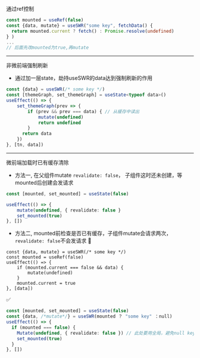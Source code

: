 通过ref控制
```ts
const mounted = useRef(false)
const {data, mutate} = useSWR("some key", fetchData() {
  return mounted.current ? fetch() : Promise.resolve(undefined) 
} )
...
// 后面先改mounted为true,再mutate
```

--- 
非微前端强制刷新
- 通过加一层state，劫持useSWR的data达到强制刷新的作用
```ts
const {data} = useSWR(/* some key */)
const [themeGraph, set_themeGraph] = useState<typeof data>()
useEffect(() => {
	set_themeGraph(prev => {
		if (prev && prev === data) { // 从缓存中读出
			mutate(undefined)
			return undefined
		}
	  return data
	})
}, [tn, data])
```

---
微前端加载时已有缓存清除
- 方法一, 在父组件mutate `revalidate: false`， 子组件这时还未创建，等mounted后创建会发请求
```ts
const [mounted, set_mounted] = useState(false)

useEffect(() => {
	mutate(undefined, { revalidate: false }
	set_mounted(true)
}, [])
```

- 方法二, mounted前检查是否已有缓存，子组件mutate会请求两次， `revalidate: false`不会发请求
  🚫
```
const {data, mutate} = useSWR(/* some key */)
const mounted = useRef(false)
useEffect(() => { 
	if (mounted.current === false && data) {
		mutate(undefined)
	}
	mounted.current = true
}, [data])
```
✅
```ts
const [mounted, set_mounted] = useState(false)
const {data, /*mutate*/} = useSWR(mounted ？ "some key" ：null)
useEffect(() => {
  if (mounted === false) {
    Mutate(undefined, { revalidate: false }) // 此处要用全局，避免null key返回的mutate
    set_mounted(true)
  }
}, [])
```